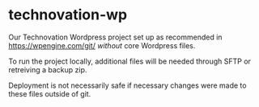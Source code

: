 # technovation-wp

Our Technovation Wordpress project set up as recommended in https://wpengine.com/git/ *without* core Wordpress files.

To run the project locally, additional files will be needed through SFTP or retreiving a backup zip.

Deployment is not necessarily safe if necessary changes were made to these files outside of git.
